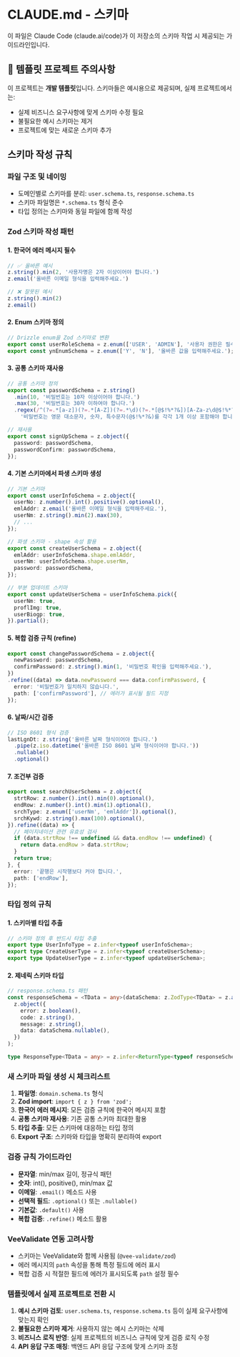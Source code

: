 # CLAUDE.md - 스키마

이 파일은 Claude Code (claude.ai/code)가 이 저장소의 스키마 작업 시 제공되는 가이드라인입니다.

## 🚨 템플릿 프로젝트 주의사항

이 프로젝트는 **개발 템플릿**입니다. 스키마들은 예시용으로 제공되며, 실제 프로젝트에서는:
- 실제 비즈니스 요구사항에 맞게 스키마 수정 필요
- 불필요한 예시 스키마는 제거
- 프로젝트에 맞는 새로운 스키마 추가

## 스키마 작성 규칙

### 파일 구조 및 네이밍

- 도메인별로 스키마를 분리: `user.schema.ts`, `response.schema.ts`
- 스키마 파일명은 `*.schema.ts` 형식 준수
- 타입 정의는 스키마와 동일 파일에 함께 작성

### Zod 스키마 작성 패턴

#### 1. 한국어 에러 메시지 필수

```typescript
// ✅ 올바른 예시
z.string().min(2, '사용자명은 2자 이상이어야 합니다.')
z.email('올바른 이메일 형식을 입력해주세요.')

// ❌ 잘못된 예시
z.string().min(2)
z.email()
```

#### 2. Enum 스키마 정의

```typescript
// Drizzle enum을 Zod 스키마로 변환
export const userRoleSchema = z.enum(['USER', 'ADMIN'], '사용자 권한은 필수입니다.');
export const ynEnumSchema = z.enum(['Y', 'N'], '올바른 값을 입력해주세요.');
```

#### 3. 공통 스키마 재사용

```typescript
// 공통 스키마 정의
export const passwordSchema = z.string()
  .min(10, '비밀번호는 10자 이상이어야 합니다.')
  .max(30, '비밀번호는 30자 이하여야 합니다.')
  .regex(/^(?=.*[a-z])(?=.*[A-Z])(?=.*\d)(?=.*[@$!%*?&])[A-Za-z\d@$!%*?&]/,
    '비밀번호는 영문 대소문자, 숫자, 특수문자(@$!%*?&)를 각각 1개 이상 포함해야 합니다.');

// 재사용
export const signUpSchema = z.object({
  password: passwordSchema,
  passwordConfirm: passwordSchema,
});
```

#### 4. 기본 스키마에서 파생 스키마 생성

```typescript
// 기본 스키마
export const userInfoSchema = z.object({
  userNo: z.number().int().positive().optional(),
  emlAddr: z.email('올바른 이메일 형식을 입력해주세요.'),
  userNm: z.string().min(2).max(30),
  // ...
});

// 파생 스키마 - shape 속성 활용
export const createUserSchema = z.object({
  emlAddr: userInfoSchema.shape.emlAddr,
  userNm: userInfoSchema.shape.userNm,
  password: passwordSchema,
});

// 부분 업데이트 스키마
export const updateUserSchema = userInfoSchema.pick({
  userNm: true,
  proflImg: true,
  userBiogp: true,
}).partial();
```

#### 5. 복합 검증 규칙 (refine)

```typescript
export const changePasswordSchema = z.object({
  newPassword: passwordSchema,
  confirmPassword: z.string().min(1, '비밀번호 확인을 입력해주세요.'),
})
.refine((data) => data.newPassword === data.confirmPassword, {
  error: '비밀번호가 일치하지 않습니다.',
  path: ['confirmPassword'], // 에러가 표시될 필드 지정
});
```

#### 6. 날짜/시간 검증

```typescript
// ISO 8601 형식 검증
lastLgnDt: z.string('올바른 날짜 형식이어야 합니다.')
  .pipe(z.iso.datetime('올바른 ISO 8601 날짜 형식이어야 합니다.'))
  .nullable()
  .optional()
```

#### 7. 조건부 검증

```typescript
export const searchUserSchema = z.object({
  strtRow: z.number().int().min(0).optional(),
  endRow: z.number().int().min(1).optional(),
  srchType: z.enum(['userNm', 'emlAddr']).optional(),
  srchKywd: z.string().max(100).optional(),
}).refine((data) => {
  // 페이지네이션 관련 유효성 검사
  if (data.strtRow !== undefined && data.endRow !== undefined) {
    return data.endRow > data.strtRow;
  }
  return true;
}, {
  error: '끝행은 시작행보다 커야 합니다.',
  path: ['endRow'],
});
```

### 타입 정의 규칙

#### 1. 스키마별 타입 추출

```typescript
// 스키마 정의 후 반드시 타입 추출
export type UserInfoType = z.infer<typeof userInfoSchema>;
export type CreateUserType = z.infer<typeof createUserSchema>;
export type UpdateUserType = z.infer<typeof updateUserSchema>;
```

#### 2. 제네릭 스키마 타입

```typescript
// response.schema.ts 패턴
const responseSchema = <TData = any>(dataSchema: z.ZodType<TData> = z.any()) => (
  z.object({
    error: z.boolean(),
    code: z.string(),
    message: z.string(),
    data: dataSchema.nullable(),
  })
);

type ResponseType<TData = any> = z.infer<ReturnType<typeof responseSchema<TData>>>;
```

### 새 스키마 파일 생성 시 체크리스트

1. **파일명**: `domain.schema.ts` 형식
2. **Zod import**: `import { z } from 'zod';`
3. **한국어 에러 메시지**: 모든 검증 규칙에 한국어 메시지 포함
4. **공통 스키마 재사용**: 기존 공통 스키마 최대한 활용
5. **타입 추출**: 모든 스키마에 대응하는 타입 정의
6. **Export 구조**: 스키마와 타입을 명확히 분리하여 export

### 검증 규칙 가이드라인

- **문자열**: min/max 길이, 정규식 패턴
- **숫자**: int(), positive(), min/max 값
- **이메일**: `.email()` 메소드 사용
- **선택적 필드**: `.optional()` 또는 `.nullable()`
- **기본값**: `.default()` 사용
- **복합 검증**: `.refine()` 메소드 활용

### VeeValidate 연동 고려사항

- 스키마는 VeeValidate와 함께 사용됨 (`@vee-validate/zod`)
- 에러 메시지의 `path` 속성을 통해 특정 필드에 에러 표시
- 복합 검증 시 적절한 필드에 에러가 표시되도록 `path` 설정 필수

### 템플릿에서 실제 프로젝트로 전환 시

1. **예시 스키마 검토**: `user.schema.ts`, `response.schema.ts` 등이 실제 요구사항에 맞는지 확인
2. **불필요한 스키마 제거**: 사용하지 않는 예시 스키마는 삭제
3. **비즈니스 로직 반영**: 실제 프로젝트의 비즈니스 규칙에 맞게 검증 로직 수정
4. **API 응답 구조 매칭**: 백엔드 API 응답 구조에 맞게 스키마 조정